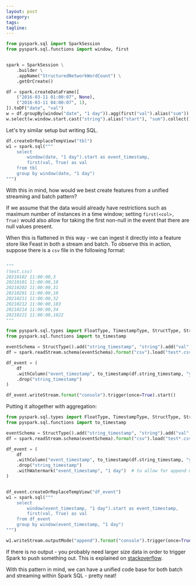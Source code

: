 ```yaml
---
layout: post
category:
tags:
tagline:
---
```


```py
from pyspark.sql import SparkSession
from pyspark.sql.functions import window, first


spark = SparkSession \
    .builder \
    .appName("StructuredNetworkWordCount") \
    .getOrCreate()

df = spark.createDataFrame([
    ("2016-03-11 01:00:07", None),
    ("2016-03-11 04:00:07", 1),
]).toDF("date", "val")
w = df.groupBy(window("date", "1 day")).agg(first("val").alias("sum"))
w.select(w.window.start.cast("string").alias("start"), "sum").collect()

```

Let's try similar setup but writing SQL.

```py
df.createOrReplaceTempView("tbl")
w1 = spark.sql("""
    select
        window(date, "1 day").start as event_timestamp,
        first(val, True) as val
    from tbl
    group by window(date, "1 day")
""")
```

With this in mind, how would we best create features from a unified streaming and batch pattern?

If we assume that the data would already have restrictions such as maximum number of instances in a time window; setting `first(<col>, True)` would also allow for taking the first non-null in the event that there are null values present.

When this is flattened in this way - we can ingest it directly into a feature store like Feast in both a stream and batch. To observe this in action, suppose there is a `csv` file in the following format:

```py

"""
(test.csv)
20210102 11:00:00,3
20210101 11:00:00,10
20210202 11:00:00,31
20210201 11:00:00,10
20210211 11:00:00,32
20210212 11:00:00,103
20210214 11:00:00,34
20210221 11:00:00,1022
"""

from pyspark.sql.types import FloatType, TimestampType, StructType, StructField
from pyspark.sql.functions import to_timestamp

eventSchema = StructType().add("string_timestamp", "string").add("val", "float")
df = spark.readStream.schema(eventSchema).format("csv").load("test*.csv")

df_event = (
    df
    .withColumn("event_timestamp", to_timestamp(df.string_timestamp, "yyyyMMdd HH:mm:ss"))
    .drop("string_timestamp")
)

df_event.writeStream.format("console").trigger(once=True).start()
```

Putting it altogether with aggregation:

```py
from pyspark.sql.types import FloatType, TimestampType, StructType, StructField
from pyspark.sql.functions import to_timestamp

eventSchema = StructType().add("string_timestamp", "string").add("val", "float")
df = spark.readStream.schema(eventSchema).format("csv").load("test*.csv")

df_event = (
    df
    .withColumn("event_timestamp", to_timestamp(df.string_timestamp, "yyyyMMdd HH:mm:ss"))
    .drop("string_timestamp")
    .withWatermark("event_timestamp", "1 day")  # to allow for append mode
)


df_event.createOrReplaceTempView("df_event")
w1 = spark.sql("""
    select
        window(event_timestamp, "1 day").start as event_timestamp,
        first(val, True) as val
    from df_event
    group by window(event_timestamp, "1 day")
""")

w1.writeStream.outputMode("append").format("console").trigger(once=True).start()
```

If there is no output - you probably need larger size data in order to trigger Spark to push something out. This is explained on [stackoverflow](https://stackoverflow.com/questions/44403690/empty-output-for-watermarked-aggregation-query-in-append-mode).

With this pattern in mind, we can have a unified code base for both batch and streaming within Spark SQL - pretty neat!
